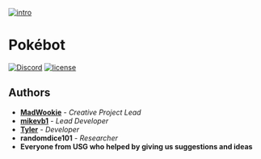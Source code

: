 [![intro](https://i.imgur.com/GWGthkH.png)](http://pokebot.xyz/)

# Pokébot

[![Discord](https://img.shields.io/badge/discord-join%20us-brightgreen.svg)](https://discord.gg/YU5rNsk) 
[![license](https://img.shields.io/github/license/mashape/apistatus.svg)](https://github.com/MadWookie/Survivor-Bot/blob/master/LICENSE)

## Authors

* **[MadWookie]** - *Creative Project Lead*
* **[mikevb1]** - *Lead Developer*
* **[Tyler]** - *Developer*
* **randomdice101** - *Researcher*
* **Everyone from USG who helped by giving us suggestions and ideas**

[MadWookie]: https://github.com/MadWookie
[mikevb1]: https://github.com/mikevb1
[Tyler]: https://github.com/TheTrain2000
